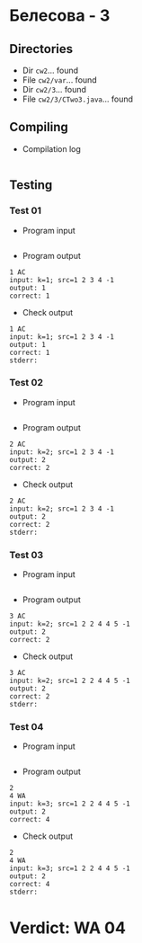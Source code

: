 # Белесова - 3
## Directories
- Dir `cw2`... found
- File `cw2/var`... found
- Dir `cw2/3`... found
- File `cw2/3/CTwo3.java`... found
## Compiling
- Compilation log
```

```
## Testing
### Test 01
- Program input
```

```
- Program output
```
1 AC
input: k=1; src=1 2 3 4 -1
output: 1
correct: 1

```
- Check output
```
1 AC
input: k=1; src=1 2 3 4 -1
output: 1
correct: 1
stderr:

```
### Test 02
- Program input
```

```
- Program output
```
2 AC
input: k=2; src=1 2 3 4 -1
output: 2
correct: 2

```
- Check output
```
2 AC
input: k=2; src=1 2 3 4 -1
output: 2
correct: 2
stderr:

```
### Test 03
- Program input
```

```
- Program output
```
3 AC
input: k=2; src=1 2 2 4 4 5 -1
output: 2
correct: 2

```
- Check output
```
3 AC
input: k=2; src=1 2 2 4 4 5 -1
output: 2
correct: 2
stderr:

```
### Test 04
- Program input
```

```
- Program output
```
2
4 WA
input: k=3; src=1 2 2 4 4 5 -1
output: 2
correct: 4

```
- Check output
```
2
4 WA
input: k=3; src=1 2 2 4 4 5 -1
output: 2
correct: 4
stderr:

```
# Verdict: WA 04
